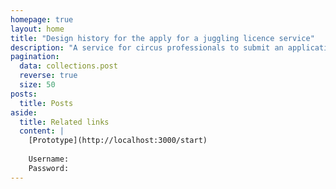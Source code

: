 ```yaml
---
homepage: true
layout: home
title: "Design history for the apply for a juggling licence service"
description: "A service for circus professionals to submit an application to get a juggling licence."
pagination:
  data: collections.post
  reverse: true
  size: 50
posts:
  title: Posts
aside:
  title: Related links
  content: |
    [Prototype](http://localhost:3000/start)
    
    Username:
    Password:
---
```

